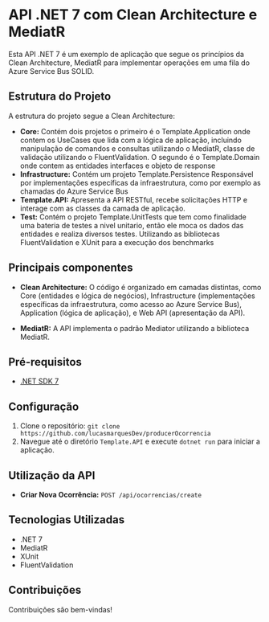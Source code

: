 ﻿# API .NET 7 com Clean Architecture e MediatR 

Esta API .NET 7 é um exemplo de aplicação que segue os princípios da Clean Architecture, MediatR para implementar operações em uma fila do Azure Service Bus SOLID.

## Estrutura do Projeto

A estrutura do projeto segue a Clean Architecture:

- **Core:** Contém dois projetos o primeiro é o Template.Application onde contem os UseCases que lida com a lógica de aplicação, incluindo manipulação de comandos e consultas utilizando o MediatR, classe de validação utilizando o FluentValidation. O segundo é o Template.Domain onde contem as entidades interfaces e objeto de response
- **Infrastructure:** Contém um projeto Template.Persistence Responsável por implementações específicas da infraestrutura, como por exemplo as chamadas do Azure Service Bus
- **Template.API:** Apresenta a API RESTful, recebe solicitações HTTP e interage com as classes da camada de aplicação.
- **Test:** Contém o projeto Template.UnitTests que tem como finalidade uma bateria de testes a nivel unitario, então ele moca os dados das entidades e realiza diversos testes. Utilizando as bibliotecas FluentValidation e XUnit para a execução dos benchmarks

## Principais componentes
- **Clean Architecture:**
	O código é organizado em camadas distintas, como Core (entidades e lógica de negócios), Infrastructure (implementações específicas da infraestrutura, como acesso ao Azure Service Bus), Application (lógica de aplicação), e Web API (apresentação da API).

- **MediatR:**
	A API implementa o padrão Mediator utilizando a biblioteca MediatR.

## Pré-requisitos

- [.NET SDK 7](https://dotnet.microsoft.com/download)
  
## Configuração

1. Clone o repositório: `git clone https://github.com/lucasmarquesDev/producerOcorrencia`
3. Navegue até o diretório `Template.API` e execute `dotnet run` para iniciar a aplicação.

## Utilização da API

- **Criar Nova Ocorrência:**
  `POST /api/ocorrencias/create`

## Tecnologias Utilizadas

- .NET 7
- MediatR
- XUnit
- FluentValidation

## Contribuições

Contribuições são bem-vindas!
